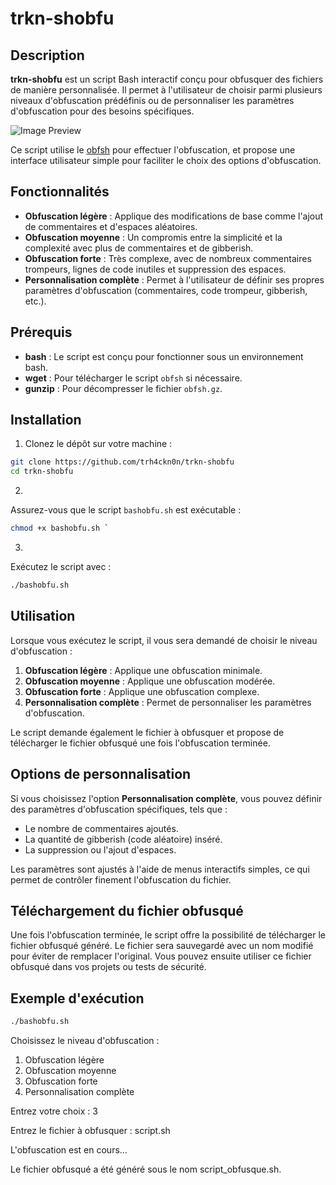 # trkn-shobfu

## Description

**trkn-shobfu** est un script Bash interactif conçu pour obfusquer des fichiers de manière personnalisée. Il permet à l'utilisateur de choisir parmi plusieurs niveaux d'obfuscation prédéfinis ou de personnaliser les paramètres d'obfuscation pour des besoins spécifiques.

![Image Preview](https://h.top4top.io/p_3412c0kzo0.jpg)

Ce script utilise le [obfsh](https://www.comp.eonworks.com/scripts/obfsh.gz) pour effectuer l'obfuscation, et propose une interface utilisateur simple pour faciliter le choix des options d'obfuscation.

## Fonctionnalités

- **Obfuscation légère** : Applique des modifications de base comme l'ajout de commentaires et d'espaces aléatoires.
- **Obfuscation moyenne** : Un compromis entre la simplicité et la complexité avec plus de commentaires et de gibberish.
- **Obfuscation forte** : Très complexe, avec de nombreux commentaires trompeurs, lignes de code inutiles et suppression des espaces.
- **Personnalisation complète** : Permet à l'utilisateur de définir ses propres paramètres d'obfuscation (commentaires, code trompeur, gibberish, etc.).

## Prérequis

- **bash** : Le script est conçu pour fonctionner sous un environnement bash.
- **wget** : Pour télécharger le script `obfsh` si nécessaire.
- **gunzip** : Pour décompresser le fichier `obfsh.gz`.

## Installation

1. Clonez le dépôt sur votre machine :

```bash
git clone https://github.com/trh4ckn0n/trkn-shobfu
cd trkn-shobfu
``` 
 
2.  
Assurez-vous que le script `bashobfu.sh` est exécutable :
 ```bash
 chmod +x bashobfu.sh `
 ```

3.  
Exécutez le script avec :
 ```bash
 ./bashobfu.sh
 ```

## Utilisation

Lorsque vous exécutez le script, il vous sera demandé de choisir le niveau d'obfuscation :

1. **Obfuscation légère** : Applique une obfuscation minimale.
2. **Obfuscation moyenne** : Applique une obfuscation modérée.
3. **Obfuscation forte** : Applique une obfuscation complexe.
4. **Personnalisation complète** : Permet de personnaliser les paramètres d'obfuscation.

Le script demande également le fichier à obfusquer et propose de télécharger le fichier obfusqué une fois l'obfuscation terminée.

## Options de personnalisation

Si vous choisissez l'option **Personnalisation complète**, vous pouvez définir des paramètres d'obfuscation spécifiques, tels que :

- Le nombre de commentaires ajoutés.
- La quantité de gibberish (code aléatoire) inséré.
- La suppression ou l'ajout d'espaces.

Les paramètres sont ajustés à l'aide de menus interactifs simples, ce qui permet de contrôler finement l'obfuscation du fichier.

## Téléchargement du fichier obfusqué

Une fois l'obfuscation terminée, le script offre la possibilité de télécharger le fichier obfusqué généré. Le fichier sera sauvegardé avec un nom modifié pour éviter de remplacer l'original. Vous pouvez ensuite utiliser ce fichier obfusqué dans vos projets ou tests de sécurité.

## Exemple d'exécution


```bash
./bashobfu.sh
```

Choisissez le niveau d'obfuscation :
1. Obfuscation légère
2. Obfuscation moyenne
3. Obfuscation forte
4. Personnalisation complète

Entrez votre choix : 3

Entrez le fichier à obfusquer : script.sh

L'obfuscation est en cours...

Le fichier obfusqué a été généré sous le nom script_obfusque.sh.


